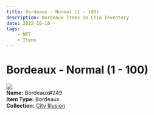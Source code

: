 ```yaml
---
title: Bordeaux - Normal (1 - 100)
description: Bordeaux Items in Chia Inventory
date: 2022-10-10
tags:
    - NFT
    - Items
---
```


# Bordeaux - Normal (1 - 100)
<div class="item_thumbnail">
<img loading="lazy" src="https://s7gspsbuu5h4pdytlmyboav2xw3y7oz3osoybnsktbjf4ea.arweave.net/l80nyDSnT8eP-E1swFwK6_vbePuzt-0nYC2SphSX-hA"><br/>
<div><strong>Name:</strong> Bordeaux#249</div>
<div><strong>Item Type:</strong> Bordeaux</div>
<div><strong>Collection:</strong> <a href="https://www.spacescan.io/xch/nft/collection/col1lend2dcn558km4wcwta4xnkfv3xpcmlp9kyt0m909emvfxechlyqdl5ndg">City Illusion</a></div>
</div>

